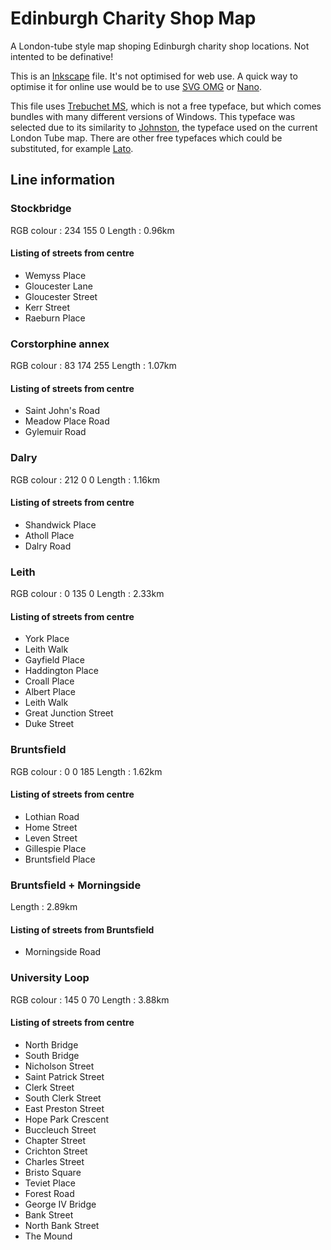 # Edinburgh Charity Shop Map
A London-tube style map shoping Edinburgh charity shop locations. Not intented to be definative!

This is an [Inkscape](https://inkscape.org/) file. It's not optimised for web use. A quick way to optimise it for online use would be to use [SVG OMG](https://jakearchibald.github.io/svgomg/) or [Nano](https://vecta.io/nano).

This file uses [Trebuchet MS](https://docs.microsoft.com/en-us/typography/font-list/trebuchet-ms), which is not a free typeface, but which comes bundles with many different versions of Windows. This typeface was selected due to its similarity to [Johnston](https://tfl.gov.uk/info-for/suppliers-and-contractors/font-requests), the typeface used on the current London Tube map. There are other free typefaces which could be substituted, for example [Lato](https://fonts.google.com/specimen/Lato).

## Line information

### Stockbridge
RGB colour
: 234 155 0
Length
: 0.96km

#### Listing of streets from centre
- Wemyss Place
- Gloucester Lane
- Gloucester Street
- Kerr Street
- Raeburn Place

### Corstorphine annex
RGB colour
: 83 174 255
Length
: 1.07km

#### Listing of streets from centre
- Saint John's Road
- Meadow Place Road
- Gylemuir Road

### Dalry
RGB colour
: 212 0 0
Length
: 1.16km

#### Listing of streets from centre
- Shandwick Place
- Atholl Place
- Dalry Road

### Leith
RGB colour
: 0 135 0
Length
: 2.33km

#### Listing of streets from centre
- York Place
- Leith Walk
- Gayfield Place
- Haddington Place
- Croall Place
- Albert Place
- Leith Walk
- Great Junction Street
- Duke Street

### Bruntsfield
RGB colour
: 0 0 185
Length
: 1.62km

#### Listing of streets from centre
- Lothian Road
- Home Street
- Leven Street
- Gillespie Place
- Bruntsfield Place

### Bruntsfield + Morningside
Length
: 2.89km
#### Listing of streets from Bruntsfield
- Morningside Road

### University Loop
RGB colour
: 145 0 70
Length
: 3.88km

#### Listing of streets from centre
- North Bridge
- South Bridge
- Nicholson Street
- Saint Patrick Street
- Clerk Street
- South Clerk Street
- East Preston Street
- Hope Park Crescent
- Buccleuch Street
- Chapter Street
- Crichton Street
- Charles Street
- Bristo Square
- Teviet Place
- Forest Road
- George IV Bridge
- Bank Street
- North Bank Street
- The Mound
